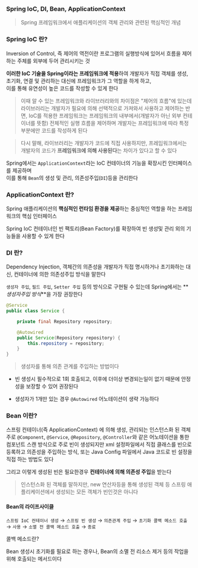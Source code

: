 ### Spring IoC, DI, Bean, ApplicationContext

> Spring 프레임워크에서 애플리케이션의 객체 관리와 관련된 핵심적인 개념

### Spring IoC 란?

Inversion of Control, 즉 제어의 역전이란 프로그램의 실행방식에 있어서 흐름을 제어하는 주체를 외부에 두어 관리시키는 것

**이러한 IoC 기술을 Spring이라는 프레임워크에 적용**하여 개발자가 직접 객체를 생성, 초기화, 연결 및 관리하는 대신에 프레임워크가 그 역할을 하게 하고,  
이를 통해 유연성이 높은 코드를 작성할 수 있게 한다

> 이때 알 수 있는 프레임워크와 라이브러리와의 차이점은 "제어의 흐름"에 있는데  
>  라이브러리는 개발자가 필요에 의해 선택적으로 가져와서 사용하고 제어하는 반면, IoC를 적용한 프레임워크는 프레임워크의 내부에서(개발자가 아닌 외부 컨테이너를 뜻함) 전체적인 실행 흐름을 제어하며 개발자는 프레임워크에 따라 특정 부분에만 코드를 작성하게 된다

> 다시 말해, 라이브러리는 개발자가 코드에 직접 사용하지만, 프레임워크에서는 개발자의 코드가 **프레임워크에 의해 사용된다**는 차이가 있다고 할 수 있다

Spring에서는 `ApplicationContext`라는 IoC 컨테이너의 기능을 확장시킨 인터페이스를 제공하며  
이를 통해 `Bean`의 생성 및 관리, 의존성주입(`DI`)등을 관리한다

### ApplicationContext 란?

Spring 애플리케이션의 **핵심적인 런타임 환경을 제공**하는 중심적인 역할을 하는 프레임워크의 핵심 인터페이스

Spring IoC 컨테이너인 빈 팩토리(Bean Factory)를 확장하여 빈 생성및 관리 외의 기능들을 사용할 수 있게 한다

### DI 란?

Dependency Injection, 객체간의 의존성을 개발자가 직접 명시하거나 초기화하는 대신, 컨테이너에 의한 의존성주입 방식을 말한다

`생성자 주입`, `필드 주입`, `Setter 주입` 등의 방식으로 구현될 수 있는데
Spring에서는 **_생성자주입 방식_**을 가장 권장한다

```java
@Service
public class Service {

    private final Repository repository;

    @Autowired
    public Service(Repository repository) {
        this.repository = repository;
    }
}
```

> 생성자를 통해 의존 관계를 주입하는 방법이다

- 빈 생성시 필수적으로 1회 호출되고, 이후에 더이상 변경되는일이 없기 때문에 안정성을 보장할 수 있어 권장된다

- 생성자가 1개만 있는 경우 `@Autowired` 어노테이션이 생략 가능하다

### Bean 이란?

스프링 컨테이너(즉 ApplicationContext) 에 의해 생성, 관리되는 인스턴스화 된 객체  
주로 `@Component`, `@Service`, `@Repository`, `@Controller`와 같은 어노테이션을 통한 컴포넌트 스캔 방식으로 주로 빈이 생성되지만
xml 설정파일에서 직접 클래스를 빈으로 등록하고 의존성을 주입하는 방식, 또는 Java Config 파일에서 Java 코드로 빈 설정을 직접 하는 방법도 있다

그리고 이렇게 생성된 빈은 필요한경우 **컨테이너에 의해 의존성 주입**을 받는다

> 인스턴스화 된 객체를 말하지만, new 연산자등을 통해 생성된 객체 등 스프링 애플리케이션에서 생성되는 모든 객체가 빈인것은 아니다

#### Bean의 라이프사이클

`스프링 IoC 컨테이너 생성` → `스프링 빈 생성` → `의존관계 주입` → `초기화 콜백 메소드 호출` → `사용` → `소멸 전 콜백 메소드 호출` → `종료`

콜백 메소드란?

Bean 생성시 초기화를 필요로 하는 경우나, Bean의 소멸 전 리소스 제거 등의 작업을 위해 호출되는 메서드이다
